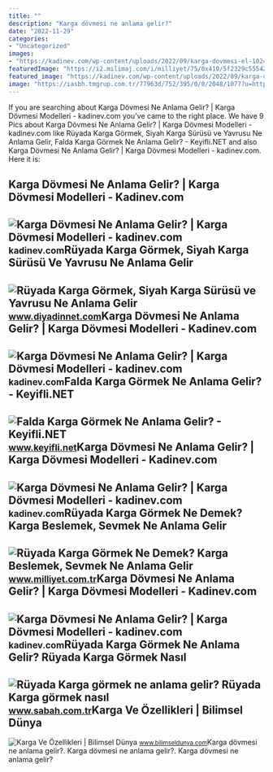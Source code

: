 ```yaml
---
title: ""
description: "Karga dövmesi ne anlama gelir?"
date: "2022-11-29"
categories:
- "Uncategorized"
images:
- "https://kadinev.com/wp-content/uploads/2022/09/karga-dovmesi-el-1024x1024.jpg"
featuredImage: "https://i2.milimaj.com/i/milliyet/75/0x410/5f2329c5554283148c00088e.jpg"
featured_image: "https://kadinev.com/wp-content/uploads/2022/09/karga-dovmesi-el-1024x1024.jpg"
image: "https://iasbh.tmgrup.com.tr/77963d/752/395/0/0/2048/1077?u=https://isbh.tmgrup.com.tr/sbh/2019/11/21/ruyada-karga-gormek-ne-anlama-gelir-ruyada-karga-gormek-nasil-yorumlanir-1574292223290.jpg"
---
```


If you are searching about Karga Dövmesi Ne Anlama Gelir? | Karga Dövmesi Modelleri - kadinev.com you've came to the right place. We have 9 Pics about Karga Dövmesi Ne Anlama Gelir? | Karga Dövmesi Modelleri - kadinev.com like Rüyada Karga Görmek, Siyah Karga Sürüsü ve Yavrusu Ne Anlama Gelir, Falda Karga Görmek Ne Anlama Gelir? - Keyifli.NET and also Karga Dövmesi Ne Anlama Gelir? | Karga Dövmesi Modelleri - kadinev.com. Here it is:

Karga Dövmesi Ne Anlama Gelir? | Karga Dövmesi Modelleri - Kadinev.com
----------------------------------------------------------------------

 ![Karga Dövmesi Ne Anlama Gelir? | Karga Dövmesi Modelleri - kadinev.com](https://kadinev.com/wp-content/uploads/2022/09/minimal-karga-dovmesi-768x768.jpg) <small>kadinev.com</small>Rüyada Karga Görmek, Siyah Karga Sürüsü Ve Yavrusu Ne Anlama Gelir
------------------------------------------------------------------

 ![Rüyada Karga Görmek, Siyah Karga Sürüsü ve Yavrusu Ne Anlama Gelir](https://www.diyadinnet.com/d/ruya/ruyada-karga-gormek-siyah-karga-surusu-ve-yavrusu-ne-anlama-gelir-5992.jpg) <small>www.diyadinnet.com</small>Karga Dövmesi Ne Anlama Gelir? | Karga Dövmesi Modelleri - Kadinev.com
----------------------------------------------------------------------

 ![Karga Dövmesi Ne Anlama Gelir? | Karga Dövmesi Modelleri - kadinev.com](https://kadinev.com/wp-content/uploads/2022/09/Karga-Dovmesi-Ne-Anlama-Gelir_-_-Karga-Dovmesi-Modelleri-1024x585.jpg) <small>kadinev.com</small>Falda Karga Görmek Ne Anlama Gelir? - Keyifli.NET
-------------------------------------------------

 ![Falda Karga Görmek Ne Anlama Gelir? - Keyifli.NET](https://www.keyifli.net/wp-content/uploads/2022/12/falda-karga-gormek.png) <small>www.keyifli.net</small>Karga Dövmesi Ne Anlama Gelir? | Karga Dövmesi Modelleri - Kadinev.com
----------------------------------------------------------------------

 ![Karga Dövmesi Ne Anlama Gelir? | Karga Dövmesi Modelleri - kadinev.com](https://kadinev.com/wp-content/uploads/2022/09/karga-dovmesi-el-1024x1024.jpg) <small>kadinev.com</small>Rüyada Karga Görmek Ne Demek? Karga Beslemek, Sevmek Ne Anlama Gelir
--------------------------------------------------------------------

 ![Rüyada Karga Görmek Ne Demek? Karga Beslemek, Sevmek Ne Anlama Gelir](https://i2.milimaj.com/i/milliyet/75/0x410/5f2329c5554283148c00088e.jpg) <small>www.milliyet.com.tr</small>Karga Dövmesi Ne Anlama Gelir? | Karga Dövmesi Modelleri - Kadinev.com
----------------------------------------------------------------------

 ![Karga Dövmesi Ne Anlama Gelir? | Karga Dövmesi Modelleri - kadinev.com](https://kadinev.com/wp-content/uploads/2022/09/kargo-dovmesi-kol.jpg) <small>kadinev.com</small>Rüyada Karga Görmek Ne Anlama Gelir? Rüyada Karga Görmek Nasıl
--------------------------------------------------------------

 ![Rüyada Karga görmek ne anlama gelir? Rüyada Karga görmek nasıl](https://iasbh.tmgrup.com.tr/77963d/752/395/0/0/2048/1077?u=https://isbh.tmgrup.com.tr/sbh/2019/11/21/ruyada-karga-gormek-ne-anlama-gelir-ruyada-karga-gormek-nasil-yorumlanir-1574292223290.jpg) <small>www.sabah.com.tr</small>Karga Ve Özellikleri | Bilimsel Dünya
-------------------------------------

 ![Karga Ve Özellikleri | Bilimsel Dünya](https://www.bilimseldunya.com/wp-content/uploads/2020/04/Kargalar-Ne-Kadar-Yasar.jpg) <small>www.bilimseldunya.com</small>Karga dövmesi ne anlama gelir?. Karga dövmesi ne anlama gelir?. Karga dövmesi ne anlama gelir?
